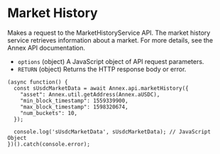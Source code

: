 # Market History

Makes a request to the MarketHistoryService API. The market history service retrieves information about a market. For more details, see the Annex API documentation.

* `options` \(object\) A JavaScript object of API request parameters.
* `RETURN` \(object\) Returns the HTTP response body or error.

```text
(async function() {
  const sUsdcMarketData = await Annex.api.marketHistory({
    "asset": Annex.util.getAddress(Annex.aUSDC),
    "min_block_timestamp": 1559339900,
    "max_block_timestamp": 1598320674,
    "num_buckets": 10,
  });

  console.log('sUsdcMarketData', sUsdcMarketData); // JavaScript Object
})().catch(console.error);
```



